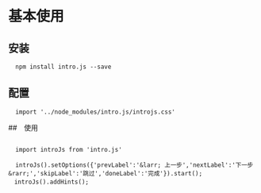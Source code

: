 # 基本使用

## 安装


```
  npm install intro.js --save
```
## 配置

```
  import '../node_modules/intro.js/introjs.css'
```
##　使用

```

  import introJs from 'intro.js'
  
  introJs().setOptions({'prevLabel':'&larr; 上一步','nextLabel':'下一步 &rarr;','skipLabel':'跳过','doneLabel':'完成'}).start();
　introJs().addHints();
```









